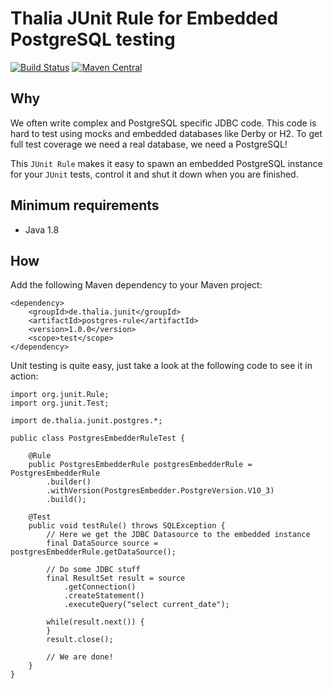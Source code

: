 # Thalia JUnit Rule for Embedded PostgreSQL testing

[![Build Status](https://travis-ci.org/ThaliaBuecherGmbH/thalia-junit-postgres.svg?branch=master)](https://travis-ci.org/ThaliaBuecherGmbH/thalia-junit-postgres) [![Maven Central](https://maven-badges.herokuapp.com/maven-central/de.thalia.junit/postgres-rule/badge.svg)](https://maven-badges.herokuapp.com/maven-central/de.thalia.junit/postgres-rule)

## Why

We often write complex and PostgreSQL specific JDBC code. This code is hard to test
using mocks and embedded databases like Derby or H2. To get full test coverage
we need a real database, we need a PostgreSQL!

This `JUnit Rule` makes it easy to spawn an embedded PostgreSQL instance
for your `JUnit` tests, control it and shut it down when you are finished.

## Minimum requirements

* Java 1.8

## How

Add the following Maven dependency to your Maven project:

```
<dependency>
    <groupId>de.thalia.junit</groupId>
    <artifactId>postgres-rule</artifactId>
    <version>1.0.0</version>
    <scope>test</scope>
</dependency>
```

Unit testing is quite easy, just take a look at the following code to see it in action:

```
import org.junit.Rule;
import org.junit.Test;

import de.thalia.junit.postgres.*;

public class PostgresEmbedderRuleTest {

    @Rule
    public PostgresEmbedderRule postgresEmbedderRule = PostgresEmbedderRule
        .builder()
        .withVersion(PostgresEmbedder.PostgreVersion.V10_3)
        .build();
    
    @Test
    public void testRule() throws SQLException {
        // Here we get the JDBC Datasource to the embedded instance
        final DataSource source = postgresEmbedderRule.getDataSource();
        
        // Do some JDBC stuff
        final ResultSet result = source
            .getConnection()
            .createStatement()
            .executeQuery("select current_date");
            
        while(result.next()) {
        }
        result.close();
        
        // We are done!
    }
}
```
